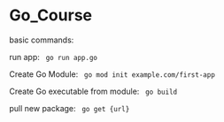 # Go_Course
 
basic commands:

run app:
<code>
go run app.go
</code>

Create Go Module:
<code>
go mod init example.com/first-app</code>

Create Go executable from module:
<code>
go build</code>

pull new package:
<code>
go get {url}
</code>